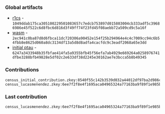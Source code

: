 ### Global artifacts
- [r1cs](./artifacts/circuit.r1cs) - `1049ddab175ca305100229501083657c7edcb753897d015803004cb333adf5c39686986e45f522c6d8fbc6d816d3f49ff74f23fd45f08aebb72a509cd9c5a16f`
- [wasm](./artifacts/circuit.wasm) - `2ec941c0ba87d8d6fbca11dc720306a90452e154f25b294964e4c4c7009cc94c6b54fbb8e8625d060a8dc3134df13a5d8d8adfa4cacfdc9c3eadf2068a65e3dd`
- [initial ptau](./artifacts/initial.ptau) - `6247a3433948b35fbfae414fa5a9355bfb45f56efa7ab4929e669264a0258976741dfbe3288bfb49828e5df02c2e633df38d2245e30162ae7e3bcca5b8b49345`

### Contributions
```
census_initial_contribution.zkey:8540f55c142b3539d032a44012df97ba2d986c8fe67daa1cb47410cd1374224d95540c7cefd8f58d32d987e97935ab29a9a9dc57b800fabe4865106438f15d49
census_lucasmenendez.zkey:6ee7f2f8e4f1695aca04965324a77163ba9f89f1e985bddb89228847926a5f0aceab5f4115b3373342852b3213129a2d384e8f03967cc9dc750cdda4fd7731ad
```

### Last contribution
```
census_lucasmenendez.zkey:6ee7f2f8e4f1695aca04965324a77163ba9f89f1e985bddb89228847926a5f0aceab5f4115b3373342852b3213129a2d384e8f03967cc9dc750cdda4fd7731ad
```
